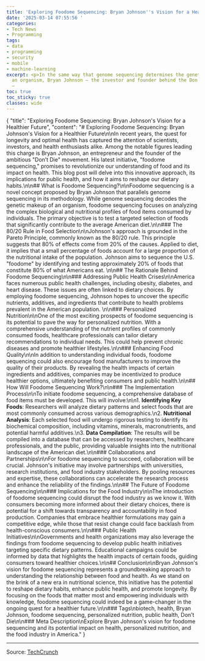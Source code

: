 ```yaml
---
title: 'Exploring Foodome Sequencing: Bryan Johnson''s Vision for a Healthier Future'
date: '2025-03-14 07:55:56 '
categories:
- Tech News
- Programming
tags:
- data
- programming
- security
- mobile
- machine-learning
excerpt: <p>In the same way that genome sequencing determines the genetic makeup of
  an organism, Bryan Johnson — the investor and founder behind the Don’t Die movement
  —
toc: true
toc_sticky: true
classes: wide
---
```


{
    "title": "Exploring Foodome Sequencing: Bryan Johnson's Vision for a Healthier Future",
    "content": "# Exploring Foodome Sequencing: Bryan Johnson's Vision for a Healthier Future\n\nIn recent years, the quest for longevity and optimal health has captured the attention of scientists, investors, and health enthusiasts alike. Among the notable figures leading this charge is Bryan Johnson, an entrepreneur and the founder of the ambitious \"Don’t Die\" movement. His latest initiative, \"foodome sequencing,\" promises to revolutionize our understanding of food and its impact on health. This blog post will delve into this innovative approach, its implications for public health, and how it aims to reshape our dietary habits.\n\n## What is Foodome Sequencing?\n\nFoodome sequencing is a novel concept proposed by Bryan Johnson that parallels genome sequencing in its methodology. While genome sequencing decodes the genetic makeup of an organism, foodome sequencing focuses on analyzing the complex biological and nutritional profiles of food items consumed by individuals. The primary objective is to test a targeted selection of foods that significantly contribute to the average American diet.\n\n### The 80/20 Rule in Food Selection\n\nJohnson's approach is grounded in the Pareto Principle, commonly known as the 80/20 rule. This principle suggests that 80% of effects come from 20% of the causes. Applied to diet, it implies that a small percentage of foods account for a large proportion of the nutritional intake of the population. Johnson aims to sequence the U.S. "foodome" by identifying and testing approximately 20% of foods that constitute 80% of what Americans eat. \n\n## The Rationale Behind Foodome Sequencing\n\n### Addressing Public Health Crises\n\nAmerica faces numerous public health challenges, including obesity, diabetes, and heart disease. These issues are often linked to dietary choices. By employing foodome sequencing, Johnson hopes to uncover the specific nutrients, additives, and ingredients that contribute to health problems prevalent in the American population. \n\n### Personalized Nutrition\n\nOne of the most exciting prospects of foodome sequencing is its potential to pave the way for personalized nutrition. With a comprehensive understanding of the nutrient profiles of commonly consumed foods, healthcare professionals can tailor dietary recommendations to individual needs. This could help prevent chronic diseases and promote healthier lifestyles.\n\n### Enhancing Food Quality\n\nIn addition to understanding individual foods, foodome sequencing could also encourage food manufacturers to improve the quality of their products. By revealing the health impacts of certain ingredients and additives, companies may be incentivized to produce healthier options, ultimately benefiting consumers and public health.\n\n## How Will Foodome Sequencing Work?\n\n### The Implementation Process\n\nTo initiate foodome sequencing, a comprehensive database of food items must be developed. This will involve:\n\n1. **Identifying Key Foods**: Researchers will analyze dietary patterns and select foods that are most commonly consumed across various demographics.\n2. **Nutritional Analysis**: Each selected food will undergo rigorous testing to identify its biochemical composition, including vitamins, minerals, macronutrients, and potential harmful additives.\n3. **Data Compilation**: The results will be compiled into a database that can be accessed by researchers, healthcare professionals, and the public, providing valuable insights into the nutritional landscape of the American diet.\n\n### Collaborations and Partnerships\n\nFor foodome sequencing to succeed, collaboration will be crucial. Johnson's initiative may involve partnerships with universities, research institutions, and food industry stakeholders. By pooling resources and expertise, these collaborations can accelerate the research process and enhance the reliability of the findings.\n\n## The Future of Foodome Sequencing\n\n### Implications for the Food Industry\n\nThe introduction of foodome sequencing could disrupt the food industry as we know it. With consumers becoming more informed about their dietary choices, there is potential for a shift towards transparency and accountability in food production. Companies that embrace healthier formulations may gain a competitive edge, while those that resist change could face backlash from health-conscious consumers.\n\n### Public Health Initiatives\n\nGovernments and health organizations may also leverage the findings from foodome sequencing to develop public health initiatives targeting specific dietary patterns. Educational campaigns could be informed by data that highlights the health impacts of certain foods, guiding consumers toward healthier choices.\n\n## Conclusion\n\nBryan Johnson's vision for foodome sequencing represents a groundbreaking approach to understanding the relationship between food and health. As we stand on the brink of a new era in nutritional science, this initiative has the potential to reshape dietary habits, enhance public health, and promote longevity. By focusing on the foods that matter most and empowering individuals with knowledge, foodome sequencing could indeed be a game-changer in the ongoing quest for a healthier future.\n\n### Tags\nbiotech, health, Bryan Johnson, foodome sequencing, personalized nutrition, public health, Don’t Die\n\n### Meta Description\nExplore Bryan Johnson's vision for foodome sequencing and its potential impact on health, personalized nutrition, and the food industry in America."
}

---

Source: [TechCrunch](https://techcrunch.com/2025/03/13/anti-aging-zealot-bryan-johnson-wants-to-start-foodome-sequencing/)